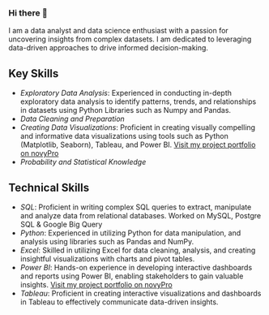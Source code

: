 ### Hi there 👋

<!--
**Shubhashree26/Shubhashree26** is a ✨ _special_ ✨ repository because its `README.md` (this file) appears on your GitHub profile.

Here are some ideas to get you started:

- 🔭 I’m currently working on ...
- 🌱 I’m currently learning ...
- 👯 I’m looking to collaborate on ...
- 🤔 I’m looking for help with ...
- 💬 Ask me about ...
- 📫 How to reach me: ...
- 😄 Pronouns: ...
- ⚡ Fun fact: ...
-->

I am a data analyst and data science enthusiast with a passion for uncovering insights from complex datasets. I am dedicated to leveraging data-driven approaches to drive informed decision-making.

## Key Skills
- *Exploratory Data Analysis*: Experienced in conducting in-depth exploratory data analysis to identify patterns, trends, and relationships in datasets using Python Libraries such as Numpy and Pandas.
- *Data Cleaning and Preparation*
- *Creating Data Visualizations*: Proficient in creating visually compelling and informative data visualizations using tools such as Python (Matplotlib, Seaborn), Tableau, and Power BI.
[Visit my project portfolio on novyPro](https://www.novypro.com/profile_about/shubhashreemunot)
- *Probability and Statistical Knowledge*

## Technical Skills
- *SQL*: Proficient in writing complex SQL queries to extract, manipulate and analyze data from relational databases. Worked on MySQL, Postgre SQL & Google Big Query
- *Python*: Experienced in utilizing Python for data manipulation, and analysis using libraries such as Pandas and NumPy.
- *Excel*: Skilled in utilizing Excel for data cleaning, analysis, and creating insightful visualizations with charts and pivot tables.
- *Power BI*: Hands-on experience in developing interactive dashboards and reports using Power BI, enabling stakeholders to gain valuable insights.
[Visit my project portfolio on novyPro](https://www.novypro.com/profile_about/shubhashreemunot)
- *Tableau*: Proficient in creating interactive visualizations and dashboards in Tableau to effectively communicate data-driven insights.
